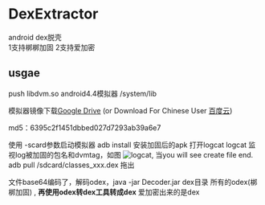 # DexExtractor
android dex脱壳<br>
1支持梆梆加固
2支持爱加密

## usgae
push libdvm.so android4.4模拟器 /system/lib

  模拟器镜像下载[Google Drive](https://drive.google.com/file/d/0B4IvHmkRqgS4Nlh5WmVhRU9aNlE/view?usp=sharing) (or Download For Chinese User  [百度云](http://pan.baidu.com/s/1jG3WQMU))

  md5：6395c2f1451dbbed027d7293ab39a6e7

使用 -scard参数启动模拟器
adb  install  安装加固后的apk
打开logcat  logcat
监视log被加固的包名和dvmtag，如图 ![logcat](art/image.png), 当you will see  create file end.
  adb  pull /sdcard/classes_xxx.dex 拖出

文件base64编码了，解码odex，java -jar Decoder.jar dex目录
所有的odex(梆梆加固)  ,  **再使用odex转dex工具转成dex**
爱加密出来的是dex

